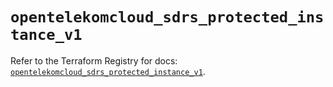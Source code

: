 # `opentelekomcloud_sdrs_protected_instance_v1`

Refer to the Terraform Registry for docs: [`opentelekomcloud_sdrs_protected_instance_v1`](https://registry.terraform.io/providers/opentelekomcloud/opentelekomcloud/1.36.38/docs/resources/sdrs_protected_instance_v1).
